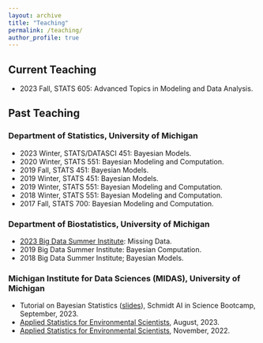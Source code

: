 ```yaml
---
layout: archive
title: "Teaching"
permalink: /teaching/
author_profile: true
---
```


## Current Teaching

* 2023 Fall, STATS 605: Advanced Topics in Modeling and Data Analysis.  

## Past Teaching

### Department of Statistics, University of Michigan

* 2023 Winter, STATS/DATASCI 451: Bayesian Models.
* 2020 Winter, STATS 551: Bayesian Modeling and Computation.
* 2019 Fall, STATS 451: Bayesian Models.
* 2019 Winter, STATS 451: Bayesian Models.
* 2019 Winter, STATS 551: Bayesian Modeling and Computation.
* 2018 Winter, STATS 551: Bayesian Modeling and Computation.
* 2017 Fall, STATS 700: Bayesian Modeling and Computation.

### Department of Biostatistics, University of Michigan

* [2023 Big Data Summer Institute](https://sph.umich.edu/bdsi/): Missing Data.
* 2019 Big Data Summer Institute: Bayesian Computation.
* 2018 Big Data Summer Institute; Bayesian Models.

### Michigan Institute for Data Sciences (MIDAS), University of Michigan

* Tutorial on Bayesian Statistics ([slides](https://drive.google.com/file/d/1NW-qLSknaJVlttj7s0sf482C2a4TkWAe/view?usp=drive_link)), Schmidt AI in Science Bootcamp, September, 2023.
* [Applied Statistics for Environmental Scientists](https://midas.umich.edu/midas-training-program-for-environmental-scientists/), August, 2023.
* [Applied Statistics for Environmental Scientists](https://midas.umich.edu/workshops/environmental-academy-2023/), November, 2022.
